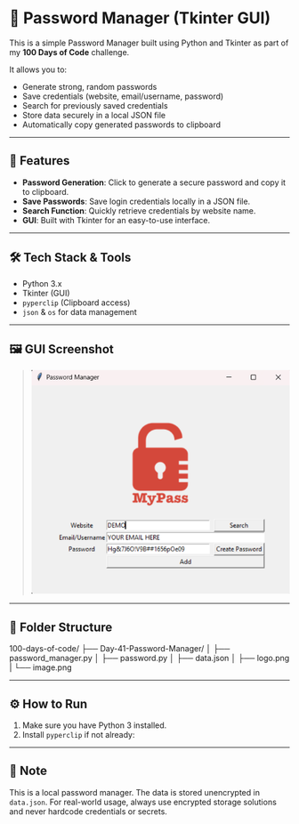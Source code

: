 # 🔐 Password Manager (Tkinter GUI)

This is a simple Password Manager built using Python and Tkinter as part of my **100 Days of Code** challenge.

It allows you to:
- Generate strong, random passwords
- Save credentials (website, email/username, password)
- Search for previously saved credentials
- Store data securely in a local JSON file
- Automatically copy generated passwords to clipboard

---

## 🚀 Features

- **Password Generation**: Click to generate a secure password and copy it to clipboard.
- **Save Passwords**: Save login credentials locally in a JSON file.
- **Search Function**: Quickly retrieve credentials by website name.
- **GUI**: Built with Tkinter for an easy-to-use interface.

---

## 🛠️ Tech Stack & Tools

- Python 3.x
- Tkinter (GUI)
- `pyperclip` (Clipboard access)
- `json` & `os` for data management

---

## 🖼️ GUI Screenshot

>  
> ![screenshot](image.png)

---

## 📂 Folder Structure

100-days-of-code/
├── Day-41-Password-Manager/
│ ├── password_manager.py
│ ├── password.py
│ ├── data.json
│ ├── logo.png
| └── image.png


---

## ⚙️ How to Run

1. Make sure you have Python 3 installed.
2. Install `pyperclip` if not already:


---

## 📌 Note

This is a local password manager. The data is stored unencrypted in `data.json`. For real-world usage, always use encrypted storage solutions and never hardcode credentials or secrets.



